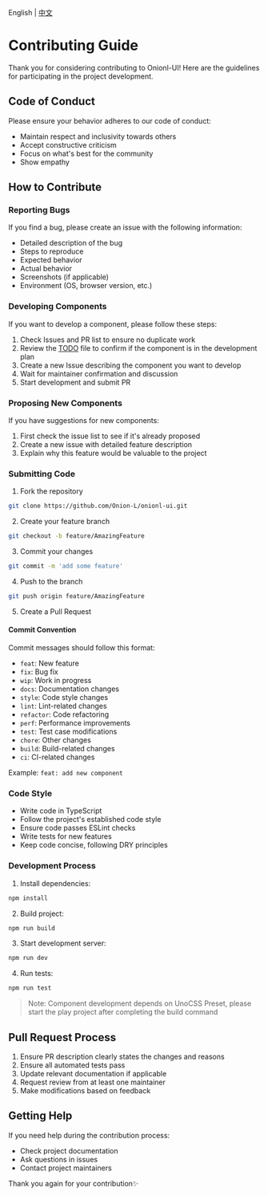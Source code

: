  English | [中文](./CONTRIBUTING-zh.md)
# Contributing Guide

Thank you for considering contributing to Onionl-UI! Here are the guidelines for participating in the project development.

## Code of Conduct

Please ensure your behavior adheres to our code of conduct:
- Maintain respect and inclusivity towards others
- Accept constructive criticism
- Focus on what's best for the community
- Show empathy

## How to Contribute

### Reporting Bugs

If you find a bug, please create an issue with the following information:
- Detailed description of the bug
- Steps to reproduce
- Expected behavior
- Actual behavior
- Screenshots (if applicable)
- Environment (OS, browser version, etc.)

### Developing Components

If you want to develop a component, please follow these steps:
1. Check Issues and PR list to ensure no duplicate work
2. Review the [TODO](./TODO.md) file to confirm if the component is in the development plan
3. Create a new Issue describing the component you want to develop
4. Wait for maintainer confirmation and discussion
5. Start development and submit PR

### Proposing New Components

If you have suggestions for new components:
1. First check the issue list to see if it's already proposed
2. Create a new issue with detailed feature description
3. Explain why this feature would be valuable to the project

### Submitting Code

1. Fork the repository

```bash
git clone https://github.com/Onion-L/onionl-ui.git
```

2. Create your feature branch

```bash
git checkout -b feature/AmazingFeature
```

3. Commit your changes

```bash
git commit -m 'add some feature'
```

4. Push to the branch
```bash
git push origin feature/AmazingFeature
```

5. Create a Pull Request

#### Commit Convention

Commit messages should follow this format:
- `feat`: New feature
- `fix`: Bug fix
- `wip`: Work in progress
- `docs`: Documentation changes
- `style`: Code style changes
- `lint`: Lint-related changes
- `refactor`: Code refactoring
- `perf`: Performance improvements
- `test`: Test case modifications
- `chore`: Other changes
- `build`: Build-related changes
- `ci`: CI-related changes

Example: `feat: add new component`

### Code Style

- Write code in TypeScript
- Follow the project's established code style
- Ensure code passes ESLint checks
- Write tests for new features
- Keep code concise, following DRY principles

### Development Process

1. Install dependencies:
```bash
npm install
```

2. Build project:
```bash
npm run build
```

3. Start development server:
```bash
npm run dev
```

4. Run tests:
```bash
npm run test
```

> Note: Component development depends on UnoCSS Preset, please start the play project after completing the build command

## Pull Request Process

1. Ensure PR description clearly states the changes and reasons
2. Ensure all automated tests pass
3. Update relevant documentation if applicable
4. Request review from at least one maintainer
5. Make modifications based on feedback

## Getting Help

If you need help during the contribution process:
- Check project documentation
- Ask questions in issues
- Contact project maintainers

Thank you again for your contribution✨
